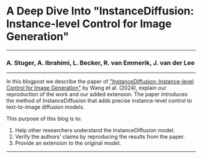 # A Deep Dive Into "InstanceDiffusion: Instance-level Control for Image Generation"

--- 

### A. Stuger, A. Ibrahimi, L. Becker, R. van Emmerik, J. van der Lee

---

In this blogpost we describe the paper of ["InstanceDiffusion: Instance-level Control for Image Generation"](https://arxiv.org/abs/2402.03290) by Wang et al. (2024), explain our reproduction of the work and our added extension. 
The paper introduces the method of InstanceDiffusion that adds precise instance-level control to text-to-image diffusion models.

This purpose of this blog is to:
1. Help other researchers understand the InstanceDiffusion model. 
2. Verify the authors' claims by reproducing the results from the paper. 
3. Provide an extension to the original model.

--- 
